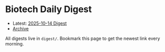 # Biotech Daily Digest

- Latest: [2025-10-14 Digest](digest/2025-10-14.md)
- [Archive](archive.md)

All digests live in `digest/`. Bookmark this page to get the newest link every morning.
